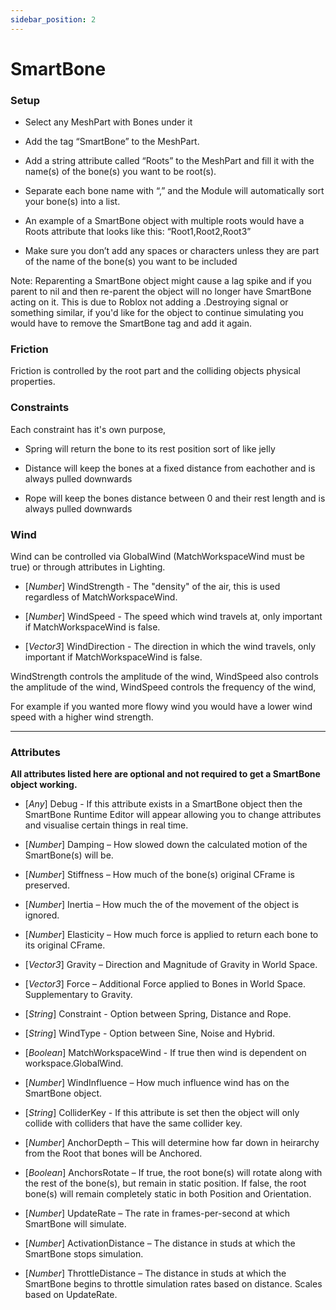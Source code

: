 ```yaml
---
sidebar_position: 2
---
```

# SmartBone

### Setup

- Select any MeshPart with Bones under it

- Add the tag “SmartBone” to the MeshPart.

- Add a string attribute called “Roots” to the MeshPart and fill it with the name(s) of the bone(s) you want to be root(s).

- Separate each bone name with “,” and the Module will automatically sort your bone(s) into a list.

- An example of a SmartBone object with multiple roots would have a Roots attribute that looks like this: “Root1,Root2,Root3”

- Make sure you don’t add any spaces or characters unless they are part of the name of the bone(s) you want to be included

Note: Reparenting a SmartBone object might cause a lag spike and if you parent to nil and then re-parent the object will no longer have SmartBone acting on it.
This is due to Roblox not adding a .Destroying signal or something similar, if you'd like for the object to continue simulating you would have to remove the SmartBone tag and add it again.

### Friction

Friction is controlled by the root part and the colliding objects physical properties.

### Constraints

Each constraint has it's own purpose,

- Spring will return the bone to its rest position sort of like jelly

- Distance will keep the bones at a fixed distance from eachother and is always pulled downwards

- Rope will keep the bones distance between 0 and their rest length and is always pulled downwards

### Wind

Wind can be controlled via GlobalWind (MatchWorkspaceWind must be true) or through attributes in Lighting.

- \[*Number*\] WindStrength - The "density" of the air, this is used regardless of MatchWorkspaceWind.

- \[*Number*\] WindSpeed - The speed which wind travels at, only important if MatchWorkspaceWind is false.

- \[*Vector3*\] WindDirection - The direction in which the wind travels, only important if MatchWorkspaceWind is false.

WindStrength controls the amplitude of the wind,
WindSpeed also controls the amplitude of the wind,
WindSpeed controls the frequency of the wind,

For example if you wanted more flowy wind you would have a lower wind speed with a higher wind strength.

---
### Attributes

**All attributes listed here are optional and not required to get a SmartBone object working.**

- \[*Any*\] Debug - If this attribute exists in a SmartBone object then the SmartBone Runtime Editor will appear allowing you to change attributes and visualise certain things in real time.

- \[*Number*\] Damping – How slowed down the calculated motion of the SmartBone(s) will be.

- \[*Number*\] Stiffness – How much of the bone(s) original CFrame is preserved.

- \[*Number*\] Inertia – How much the of the movement of the object is ignored.

- \[*Number*\] Elasticity – How much force is applied to return each bone to its original CFrame.

- \[*Vector3*\] Gravity – Direction and Magnitude of Gravity in World Space.

- \[*Vector3*\] Force – Additional Force applied to Bones in World Space. Supplementary to Gravity.

- \[*String*\] Constraint - Option between Spring, Distance and Rope.

- \[*String*\] WindType - Option between Sine, Noise and Hybrid.

- \[*Boolean*\] MatchWorkspaceWind - If true then wind is dependent on workspace.GlobalWind.

- \[*Number*\] WindInfluence – How much influence wind has on the SmartBone object.

- \[*String*\] ColliderKey - If this attribute is set then the object will only collide with colliders that have the same collider key.

- \[*Number*\] AnchorDepth – This will determine how far down in heirarchy from the Root that bones will be Anchored.

- \[*Boolean*\] AnchorsRotate – If true, the root bone(s) will rotate along with the rest of the bone(s), but remain in static position. If false, the root bone(s) will remain completely static in both Position and Orientation.

- \[*Number*\] UpdateRate – The rate in frames-per-second at which SmartBone will simulate.

- \[*Number*\] ActivationDistance – The distance in studs at which the SmartBone stops simulation.

- \[*Number*\] ThrottleDistance – The distance in studs at which the SmartBone begins to throttle simulation rates based on distance. Scales based on UpdateRate.
